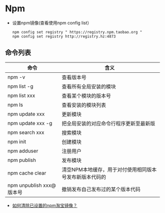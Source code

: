 # Npm

- 设置npm镜像(查看使用npm config list）

  ```
  npm config set registry " https://registry.npm.taobao.org "
  npm config set registry http://registry.hz:4873
  ```

## 命令列表

命令                    | 含义
--------------------- | -----------------------------
npm -v                | 查看版本号
npm list -g           | 查看所有全局安装的模块
npm list xxx          | 查看某个模块的版本号
npm ls                | 查看安装的模块列表
npm update xxx        | 更新模块
npm update xxx -g     | 把全局安装的对应命令行程序更新至最新版
npm search xxx        | 搜索模块
npm init              | 创建模块
npm adduser           | 注册用户
npm publish           | 发布模块
npm cache clear       | 清空NPM本地缓存，用于对付使用相同版本号发布新版本代码的
npm unpublish xxx@版本号 | 撤销发布自己发布过的某个版本代码

- [如何清除已设置的npm淘宝镜像？](https://segmentfault.com/q/1010000004596263)
